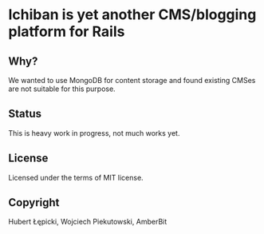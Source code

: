 Ichiban is yet another CMS/blogging platform for Rails
======================================================

Why?
---- 

We wanted to use MongoDB for content storage and found existing CMSes are not suitable for this purpose.

Status
------

This is heavy work in progress, not much works yet.

License
-------

Licensed under the terms of MIT license.

Copyright
---------

Hubert Łępicki, Wojciech Piekutowski, AmberBit

